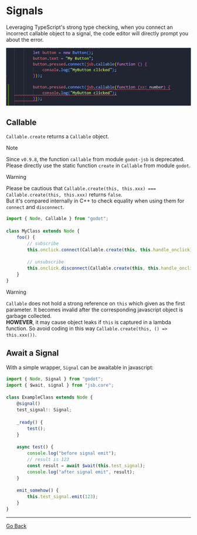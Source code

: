 
# Signals

Leveraging TypeScript's strong type checking, when you connect an incorrect callable object to a signal, the code editor will directly prompt you about the error.

![strongly_typed](./assets/strongly_typed_01.png)

## Callable

`Callable.create` returns a `Callable` object.  

> [!NOTE]
> Since `v0.9.8`, the function `callable` from module `godot-jsb` is deprecated. 
> Please directly use the static function `create` in `Callable` from module `godot`.

> [!WARNING]
> Please be cautious that `Callable.create(this, this.xxx) === Callable.create(this, this.xxx)` returns `false`.   
> But it's compared internally in C++ to check equality when using them for `connect` and `disconnect`.

```ts
import { Node, Callable } from "godot";

class MyClass extends Node {
    foo() {
        // subscribe
        this.onclick.connect(Callable.create(this, this.handle_onclick), 0);

        // unsubscribe
        this.onclick.disconnect(Callable.create(this, this.handle_onclick));
    }
}
```

> [!WARNING]
> `Callable` does not hold a strong reference on `this` which given as the first parameter. It becomes invalid after the corresponding javascript object is garbage collected.  
> **HOWEVER**, it may cause object leaks if `this` is captured in a lambda function. So avoid coding in this way `Callable.create(this, () => this.xxx())`.

## Await a Signal

With a simple wrapper, `Signal` can be awaitable in javascript:

```ts
import { Node, Signal } from "godot";
import { $wait, signal } from "jsb.core";

class ExampleClass extends Node {
    @signal()
    test_signal!: Signal;

    _ready() {
        test();
    }

    async test() {
        console.log("before signal emit");
        // result is 123
        const result = await $wait(this.test_signal); 
        console.log("after signal emit", result);
    }

    emit_somehow() {
        this.test_signal.emit(123);
    }
}
```


---

[Go Back](../README.md)

